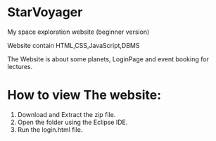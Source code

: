 # StarVoyager
My space exploration website (beginner version)

Website contain HTML,CSS,JavaScript,DBMS

The Website is about some planets, LoginPage and event booking for lectures.

# How to view The website:

1. Download and Extract the zip file.
2. Open the folder using the Eclipse IDE.
3. Run the login.html file.
